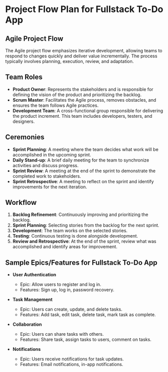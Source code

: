 # Project Flow Plan for Fullstack To-Do App

## Agile Project Flow
The Agile project flow emphasizes iterative development, allowing teams to respond to changes quickly and deliver value incrementally. The process typically involves planning, execution, review, and adaptation.

## Team Roles
- **Product Owner**: Represents the stakeholders and is responsible for defining the vision of the product and prioritizing the backlog.
- **Scrum Master**: Facilitates the Agile process, removes obstacles, and ensures the team follows Agile practices.
- **Development Team**: A cross-functional group responsible for delivering the product increment. This team includes developers, testers, and designers.

## Ceremonies
- **Sprint Planning**: A meeting where the team decides what work will be accomplished in the upcoming sprint.
- **Daily Stand-up**: A brief daily meeting for the team to synchronize activities and discuss progress.
- **Sprint Review**: A meeting at the end of the sprint to demonstrate the completed work to stakeholders.
- **Sprint Retrospective**: A meeting to reflect on the sprint and identify improvements for the next iteration.

## Workflow
1. **Backlog Refinement**: Continuously improving and prioritizing the backlog.
2. **Sprint Planning**: Selecting stories from the backlog for the next sprint.
3. **Development**: The team works on the selected stories.
4. **Testing**: Continuous testing is done alongside development.
5. **Review and Retrospective**: At the end of the sprint, review what was accomplished and identify areas for improvement.

## Sample Epics/Features for Fullstack To-Do App
- **User Authentication**
  - Epic: Allow users to register and log in.
  - Features: Sign up, log in, password recovery.

- **Task Management**
  - Epic: Users can create, update, and delete tasks.
  - Features: Add task, edit task, delete task, mark task as complete.

- **Collaboration**
  - Epic: Users can share tasks with others.
  - Features: Share task, assign tasks to users, comment on tasks.

- **Notifications**
  - Epic: Users receive notifications for task updates.
  - Features: Email notifications, in-app notifications.